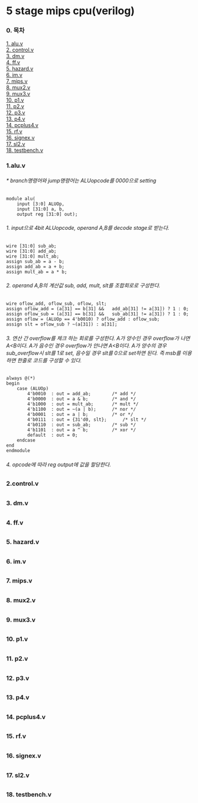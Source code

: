 # 5 stage mips cpu(verilog)
### 0. 목차  
[1. alu.v](#1)  
[2. control.v](#2)  
[3. dm.v](#3)  
[4. ff.v](#4)  
[5. hazard.v](#5)  
[6. im.v](#6)  
[7. mips.v](#7)  
[8. mux2.v](#8)  
[9. mux3.v](#9)  
[10. p1.v](#10)  
[11. p2.v](#11)  
[12. p3.v](#12)  
[13. p4.v](#13)  
[14. pcplus4.v](#14)  
[15. rf.v](#15)  
[16. signex.v](#16)  
[17. sl2.v](#17)  
[18. testbench.v](#18)  



<a name="1"></a>
### 1.alu.v
###### * branch명령어와 jump명령어는 ALUopcode를 0000으로 setting

	module alu(
		input [3:0] ALUOp,
		input [31:0] a, b,
		output reg [31:0] out);
###### 1. input으로 4bit ALUopcode,  operand A,B를 decode stage로 받는다.
	wire [31:0] sub_ab;
	wire [31:0] add_ab;
	wire [31:0] mult_ab;
	assign sub_ab = a - b;
	assign add_ab = a + b;
	assign mult_ab = a * b;
###### 2. operand A,B의 계산값 sub, add, mult, slt를 조합회로로 구성한다.
	wire oflow_add, oflow_sub, oflow, slt;
	assign oflow_add = (a[31] == b[31] && 	add_ab[31] != a[31]) ? 1 : 0;
	assign oflow_sub = (a[31] == b[31] && 	sub_ab[31] != a[31]) ? 1 : 0;
	assign oflow = (ALUOp == 4'b0010) ? oflow_add : oflow_sub;
	assign slt = oflow_sub ? ~(a[31]) : a[31];
###### 3.  연산 간 overflow를 체크 하는 회로를 구성한다.  A가 양수인 경우 overflow가 나면 A<B이다. A가 음수인 경우 overflow가 안나면 A<B이다.  A가 양수의 경우 sub_overflow시 slt를 1로 set, 음수일 경우 slt를 0으로 set하면 된다.  즉 msb를 이용하면 한줄로 코드를 구성할 수 있다.
	always @(*) 
	begin
		case (ALUOp)
			4'b0010  : out = add_ab;		/* add */
			4'b0000  : out = a & b;			/* and */
			4'b1000  : out = mult_ab;		/* mult */
			4'b1100  : out = ~(a | b);		/* nor */
			4'b0001  : out = a | b;			/* or */
			4'b0111  : out = {31'd0, slt};		/* slt */
			4'b0110  : out = sub_ab;		/* sub */
			4'b1101  : out = a ^ b;			/* xor */
			default  : out = 0;
		endcase
	end
	endmodule
###### 4.  opcode에 따라 reg output에 값을 할당한다.

<a name="2"></a>
### 2.control.v
######
######
######
######
######
######
######
######
######

<a name="3"></a>
### 3. dm.v
######
######
######
######
######
######
######
######
######

<a name="4"></a>
### 4. ff.v
######
######
######
######
######
######
######
######
######

<a name="5"></a>
### 5. hazard.v
######
######
######
######
######
######
######
######
######

<a name="6"></a>
### 6. im.v
######
######
######
######
######
######
######
######
######

<a name="7"></a>
### 7. mips.v
######
######
######
######
######
######
######
######
######

<a name="8"></a>
### 8. mux2.v
######
######
######
######
######
######
######
######
######

<a name="9"></a>
### 9. mux3.v
######
######
######
######
######
######
######
######
######

<a name="10"></a>
### 10. p1.v
######
######
######
######
######
######
######
######
######

<a name="11"></a>
### 11. p2.v
######
######
######
######
######
######
######
######
######

<a name="12"></a>
### 12. p3.v
######
######
######
######
######
######
######
######
######


<a name="13"></a>
### 13. p4.v
######
######
######
######
######
######
######
######
######

<a name="14"></a>
### 14. pcplus4.v
######
######
######
######
######
######
######
######
######

<a name="15"></a>
### 15. rf.v
######
######
######
######
######
######
######
######
######

<a name="16"></a>
### 16. signex.v
######
######
######
######
######
######
######
######
######

<a name="17"></a>
### 17. sl2.v
######
######
######
######
######
######
######
######
######

<a name="18"></a>
### 18. testbench.v 
######
######
######
######
######
######
######
######
######
<!--stackedit_data:
eyJoaXN0b3J5IjpbLTYxNTQyMTk3NCwtMjAyMDA3OTMzNCwxNj
U1MTQ1NzQ2LC0xNDczMjk4ODIyLDE1MDU1NDgyMjgsMTQzNTUy
OTEyNiwtMTA3NjE1ODg4MSwtMjA0MTU5MDMwNSwtMjE3OTE0ND
I2LDI2MjY5NDM0NiwxNDA4MTA5MDcyLDEzNzY4MDE2NjAsMTUy
MTg0MTIyMiw1MjEzMjM3NDUsMTQ0ODE4NjM0OCwtODMyOTkyMj
Y3LDE4MTM0NDkyMSwtMTU0MzMyNjY1MCw1NTc3NDM5NTAsMTM1
NzAyNzA2M119
-->